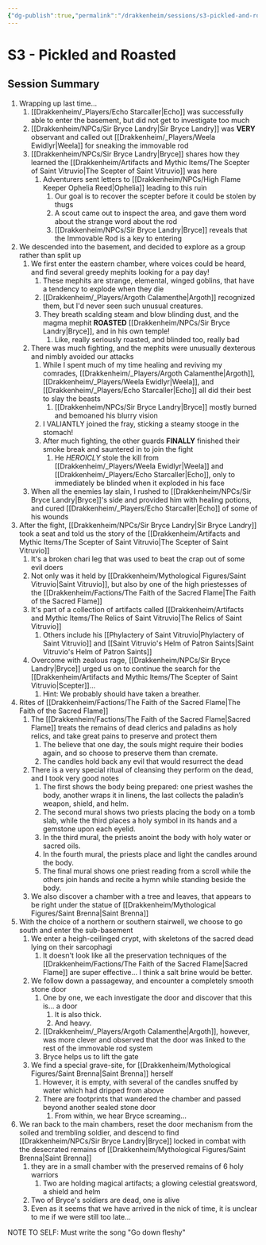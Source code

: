 ```yaml
---
{"dg-publish":true,"permalink":"/drakkenheim/sessions/s3-pickled-and-roasted/","tags":["Session_Drakk","gardenEntry","gardenEntry","gardenEntry","gardenEntry","gardenEntry"]}
---
```



# S3 - Pickled and Roasted

## Session Summary
1. Wrapping up last time...
	1. [[Drakkenheim/_Players/Echo Starcaller\|Echo]] was successfully able to enter the basement, but did not get to investigate too much
	2. [[Drakkenheim/NPCs/Sir Bryce Landry\|Sir Bryce Landry]] was **VERY** observant and called out [[Drakkenheim/_Players/Weela Ewidlyr\|Weela]] for sneaking the immovable rod
	3. [[Drakkenheim/NPCs/Sir Bryce Landry\|Bryce]] shares how they learned the [[Drakkenheim/Artifacts and Mythic Items/The Scepter of Saint Vitruvio\|The Scepter of Saint Vitruvio]] was here
		1. Adventurers sent letters to [[Drakkenheim/NPCs/High Flame Keeper Ophelia Reed\|Ophelia]] leading to this ruin
			1. Our goal is to recover the scepter before it could be stolen by thugs
			2. A scout came out to inspect the area, and gave them word about the strange word about the rod
			3. [[Drakkenheim/NPCs/Sir Bryce Landry\|Bryce]] reveals that the Immovable Rod is a key to entering
2. We descended into the basement, and decided to explore as a group rather than split up
	1. We first enter the eastern chamber, where voices could be heard, and find several greedy mephits looking for a pay day!
		1. These mephits are strange, elemental, winged goblins, that have a tendency to explode when they die
		2. [[Drakkenheim/_Players/Argoth Calamenthe\|Argoth]] recognized them, but I'd never seen such unusual creatures.
		3. They breath scalding steam and blow blinding dust, and the magma mephit **ROASTED** [[Drakkenheim/NPCs/Sir Bryce Landry\|Bryce]], and in his own temple!
			1. Like, really seriously roasted, and blinded too, really bad
	2. There was much fighting, and the mephits were unusually dexterous and nimbly avoided our attacks
		1. While I spent much of my time healing and reviving my comrades, [[Drakkenheim/_Players/Argoth Calamenthe\|Argoth]], [[Drakkenheim/_Players/Weela Ewidlyr\|Weela]], and [[Drakkenheim/_Players/Echo Starcaller\|Echo]] all did their best to slay the beasts
			1. [[Drakkenheim/NPCs/Sir Bryce Landry\|Bryce]] mostly burned and bemoaned his blurry vision
		2. I VALIANTLY joined the fray, sticking a steamy stooge in the stomach!
		3. After much fighting, the other guards **FINALLY** finished their smoke break and sauntered in to join the fight
			1. He *HEROICLY* stole the kill from [[Drakkenheim/_Players/Weela Ewidlyr\|Weela]] and [[Drakkenheim/_Players/Echo Starcaller\|Echo]], only to immediately be blinded when it exploded in his face
	3. When all the enemies lay slain, I rushed to [[Drakkenheim/NPCs/Sir Bryce Landry\|Bryce]]'s side and provided him with healing potions, and cured [[Drakkenheim/_Players/Echo Starcaller\|Echo]] of some of his wounds
3. After the fight, [[Drakkenheim/NPCs/Sir Bryce Landry\|Sir Bryce Landry]] took a seat and told us the story of the [[Drakkenheim/Artifacts and Mythic Items/The Scepter of Saint Vitruvio\|The Scepter of Saint Vitruvio]]
	1. It's a broken chari leg that was used to beat the crap out of some evil doers
	2. Not only was it held by [[Drakkenheim/Mythological Figures/Saint Vitruvio\|Saint Vitruvio]], but also by one of the high priestesses of the [[Drakkenheim/Factions/The Faith of the Sacred Flame\|The Faith of the Sacred Flame]]
	3. It's part of a collection of artifacts called [[Drakkenheim/Artifacts and Mythic Items/The Relics of Saint Vitruvio\|The Relics of Saint Vitruvio]]
		1. Others include his [[Phylactery of Saint Vitruvio\|Phylactery of Saint Vitruvio]] and [[Saint Vitruvio's Helm of Patron Saints\|Saint Vitruvio's Helm of Patron Saints]]
	4. Overcome with zealous rage, [[Drakkenheim/NPCs/Sir Bryce Landry\|Bryce]] urged us on to continue the search for the [[Drakkenheim/Artifacts and Mythic Items/The Scepter of Saint Vitruvio\|Scepter]]...
		1. Hint: We probably should have taken a breather.
4. Rites of [[Drakkenheim/Factions/The Faith of the Sacred Flame\|The Faith of the Sacred Flame]]
	1. The [[Drakkenheim/Factions/The Faith of the Sacred Flame\|Sacred Flame]] treats the remains of dead clerics and paladins as holy relics, and take great pains to preserve and protect them
		1. The believe that one day, the souls might require their bodies again, and so choose to preserve them than cremate.
		2. The candles hold back any evil that would resurrect the dead
	2. There is a very special ritual of cleansing they perform on the dead, and I took very good notes
		1. The first shows the body being prepared: one priest washes the body, another wraps it in linens, the last collects the paladin’s weapon, shield, and helm.
		2. The second mural shows two priests placing the body on a tomb slab, while the third places a holy symbol in its hands and a gemstone upon each eyelid. 
		3. In the third mural, the priests anoint the body with holy water or sacred oils. 
		4. In the fourth mural, the priests place and light the candles around the body. 
		5. The final mural shows one priest reading from a scroll while the others join hands and recite a hymn while standing beside the body.
	3. We also discover a chamber with a tree and leaves, that appears to be right under the statue of [[Drakkenheim/Mythological Figures/Saint Brenna\|Saint Brenna]]
5. With the choice of a northern or southern stairwell, we choose to go south and enter the sub-basement
	1. We enter a heigh-ceilinged crypt, with skeletons of the sacred dead lying on their sarcophagi 
		1. It doesn't look like all the preservation techniques of the [[Drakkenheim/Factions/The Faith of the Sacred Flame\|Sacred Flame]] are super effective... I think a salt brine would be better.
	2. We follow down a passageway, and encounter a completely smooth stone door
		1. One by one, we each investigate the door and discover that this is... a door
			1. It is also thick.
			2. And heavy.
		2. [[Drakkenheim/_Players/Argoth Calamenthe\|Argoth]], however, was more clever and observed that the door was linked to the rest of the immovable rod system
		3. Bryce helps us to lift the gate
	3. We find a special grave-site, for [[Drakkenheim/Mythological Figures/Saint Brenna\|Saint Brenna]] herself
		1. However, it is empty, with several of the candles snuffed by water which had dripped from above
		2. There are footprints that wandered the chamber and passed beyond another sealed stone door
			1. From within, we hear Bryce screaming...
6. We ran back to the main chambers, reset the door mechanism from the soiled and trembling soldier, and descend to find [[Drakkenheim/NPCs/Sir Bryce Landry\|Bryce]] locked in combat with the desecrated remains of [[Drakkenheim/Mythological Figures/Saint Brenna\|Saint Brenna]]
	1. they are in a small chamber with the preserved remains of 6 holy warriors
		1. Two are holding magical artifacts; a glowing celestial greatsword, a shield and helm
	2. Two of Bryce's soldiers are dead, one is alive
	3. Even as it seems that we have arrived in the nick of time, it is unclear to me if we were still too late...




NOTE TO SELF: Must write the song "Go down fleshy"